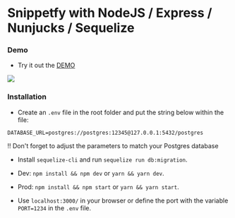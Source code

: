 # Snippetfy with NodeJS / Express / Nunjucks / Sequelize

### Demo

- Try it out the [DEMO](https://snippetfy-app.herokuapp.com/)

![](http://g.recordit.co/ivo1SciqTr.gif)

### Installation

- Create an `.env` file in the root folder and put the string below within the file:

`DATABASE_URL=postgres://postgres:12345@127.0.0.1:5432/postgres`

!! Don't forget to adjust the parameters to match your Postgres database

- Install `sequelize-cli` and run `sequelize run db:migration`.

- Dev: `npm install && npm dev` or `yarn && yarn dev`.
- Prod: `npm install && npm start` or `yarn && yarn start`.

- Use `localhost:3000/` in your browser or define the port with the variable `PORT=1234` in the `.env` file.
